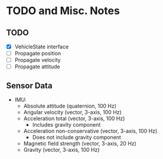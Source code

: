 # TODO and Misc. Notes

## TODO
- [X] VehicleState interface
- [ ] Propagate position
- [ ] Propagate velocity
- [ ] Propagate attitude

## Sensor Data

- IMU:
    - Absolute attitude (quaternion, 100 Hz)
    - Angular velocity (vector, 3-axis, 100 Hz)
    - Acceleration total (vector, 3-axis, 100 Hz)
        - Includes gravity component
    - Acceleration non-conservative (vector, 3-axis, 100 Hz)
        - Does not include gravity component
    - Magnetic field strength (vector, 3-axis, 20 Hz)
    - Gravity (vector, 3-axis, 100 Hz)
   
